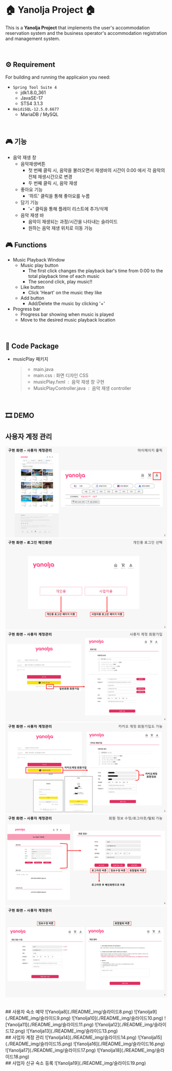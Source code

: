 # 🏠 Yanolja Project 🏠
This is a **Yanolja Project** 
that implements the user's accommodation reservation system and the business operator's accommodation registration and management system.

<br/>

## ⚙ Requirement
For building and running the applicaion you need:
* `Spring Tool Suite 4`
  * jdk1.8.0_361
  * JavaSE-17
  * STS4 3.1.3
* `HeidiSQL-12.5.0.6677`
  * MariaDB / MySQL

<br/>

## 🎮 기능
* 음악 재생 창
	* 음악재생버튼
		* 첫 번째 클릭 시, 음악을 불러오면서 재생바의 시간이 0:00 에서 각 음악의 전체 재생시간으로 변경
		* 두 번째 클릭 시, 음악 재생 
	* 좋아요 기능
		* '하트' 클릭을 통해 좋아요를 누름
	* 담기 기능
		* '+' 클릭을 통해 플레이 리스트에 추가/삭제
	* 음악 재생 바
		* 음악이 재생되는 과정/시간을 나타내는 슬라이드
		* 원하는 음악 재생 위치로 이동 가능


## 🎮 Functions
* Music Playback Window
	* Music play button
		* The first click changes the playback bar's time from 0:00 to the total playback time of each music
		* The second click, play music!!
	* Like button
		* Click 'Heart' on the music they like
	* Add button
		* Add/Delete the music by clicking '+'
* Progress bar
	* Progress bar showing when music is played
	* Move to the desired music playback location

<br/>

## 📁 Code Package
* musicPlay 패키지
  > * main.java 
  > * main.css  :  화면 디자인 CSS
	> * musicPlay.fxml  :  음악 재생 창 구현
	> * MusicPlayController.java  :  음악 재생 controller

<br/>

## 🎞 DEMO

## 사용자 계정 관리
![Yanolja2](./README_img/슬라이드2.png)
![Yanolja3](./README_img/슬라이드3.png)
![Yanolja4](./README_img/슬라이드4.png)
![Yanolja5](./README_img/슬라이드5.png)
![Yanolja6](./README_img/슬라이드6.png)
![Yanolja7](./README_img/슬라이드7.png)

<br/>
## 사용자 숙소 예약
![Yanolja8](./README_img/슬라이드8.png)
![Yanolja9](./README_img/슬라이드9.png)
![Yanolja10](./README_img/슬라이드10.png)
![Yanolja11](./README_img/슬라이드11.png)
![Yanolja12](./README_img/슬라이드12.png)
![Yanolja13](./README_img/슬라이드13.png)

<br/>
## 사업자 계정 관리
![Yanolja14](./README_img/슬라이드14.png)
![Yanolja15](./README_img/슬라이드15.png)
![Yanolja16](./README_img/슬라이드16.png)
![Yanolja17](./README_img/슬라이드17.png)
![Yanolja18](./README_img/슬라이드18.png)

<br/>
## 사업자 신규 숙소 등록
![Yanolja19](./README_img/슬라이드19.png)
